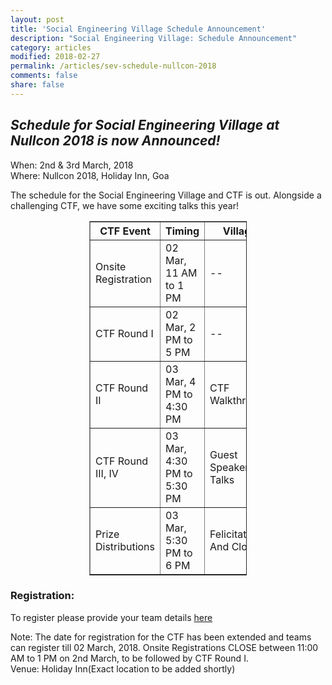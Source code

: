 ```yaml
---
layout: post
title: 'Social Engineering Village Schedule Announcement'
description: "Social Engineering Village: Schedule Announcement"
category: articles
modified: 2018-02-27
permalink: /articles/sev-schedule-nullcon-2018
comments: false
share: false
---	
```



## *Schedule for Social Engineering Village at Nullcon 2018 is now Announced!*

When: 2nd & 3rd March, 2018<br>
Where: Nullcon 2018, Holiday Inn, Goa<br>

The schedule for the Social Engineering Village and CTF is out. Alongside a challenging CTF, we have some exciting talks this year!<br>

</center>
<center>
<table style="width:50%" border="1">
  <tr>
    <th>CTF Event</th>
    <th>Timing</th> 
    <th>Village</th>
  </tr>
  <tr>
    <td>Onsite Registration</td>
    <td>02 Mar, 11 AM to 1 PM</td> 
    <td>--</td>
  </tr>
  <tr>
    <td>CTF Round I</td>
    <td>02 Mar, 2 PM to 5 PM</td> 
    <td>--</td>
  </tr>
  <tr>
    <td>CTF Round II </td>
    <td>03 Mar, 4 PM to 4:30 PM </td> 
    <td>CTF Walkthrough</td>
  </tr>
  <tr>
    <td>CTF Round III, IV</td>
    <td>03 Mar, 4:30 PM to 5:30 PM  </td> 
    <td>Guest Speaker Talks</td>
  </tr>
    <tr>
    <td>Prize Distributions</td>
    <td>03 Mar, 5:30 PM to 6 PM </td> 
    <td>Felicitation And Closing</td>
  </tr>
</table>
</center>



### Registration:
To register please provide your team details [here](https://docs.google.com/forms/d/1gz77Re5W3woHCcYVU3XhmaUJi5zM6CMdcvEr8o7vFGY/)

Note: The date for registration for the CTF has been extended and teams can register till 02 March, 2018.
Onsite Registrations CLOSE between 11:00 AM to 1 PM on 2nd March, to be followed by CTF Round I.<br>
Venue: Holiday Inn(Exact location to be added shortly)